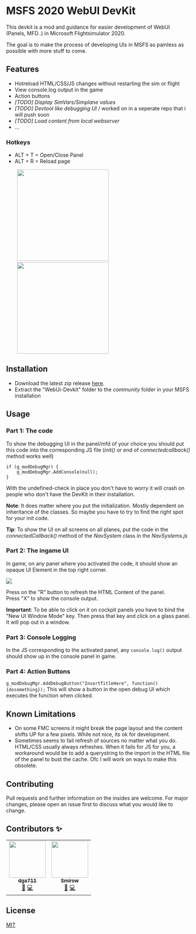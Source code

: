 # MSFS 2020 WebUI DevKit

This devkit is a mod and guidance for easier development of WebUI (Panels, MFD..) in Microsoft Flightsimulator 2020.

The goal is to make the process of developing UIs in MSFS as painless as possible with more stuff to come.

## Features
* Hotreload HTML/CSS/JS changes without restarting the sim or flight
* View console.log output in the game
* Action buttons
* _[TODO] Display SimVars/Simplane values_
* _[TODO] Devtool like debugging UI_ / worked on in a seperate repo that i will push soon
* _[TODO] Load content from local webserver_
* ...

### Hotkeys
* ALT + T = Open/Close Panel
* ALT + R = Reload page

<img src="https://i.imgur.com/9P2kHUF.png" width="250" style="margin-left:30px">&nbsp;&nbsp;&nbsp;<img src="https://i.imgur.com/V2Dl6bs.png" width="250" style="margin-left:30px"></img>

## Installation

* Download the latest zip release [here](https://github.com/dga711/msfs-webui-devkit/releases).
* Extract the "WebUi-Devkit" folder to the _community_ folder in your MSFS installation


## Usage

### Part 1: The code

To show the debugging UI in the panel/mfd of your choice you should put this code into the corresponding JS file (_init()_ or end of _connectedcallback()_ method works well)
```        
if (g_modDebugMgr) {
    g_modDebugMgr.AddConsole(null);
}
```
With the undefined-check in place you don't have to worry it will crash on people who don't have the DevKit in their installation.

**Note**: It does matter where you put the initialization. Mostly dependent on inheritance of the classes. So maybe you have to try to find the right spot for your init code.

**Tip**: To show the UI on all screens on all planes, put the code in the _connectedCallback()_ method of the _NavSystem_ class in the _NavSystems.js_

### Part 2: The ingame UI
In game, on any panel where you activated the code, it should show an opaque UI Element in the top right corner.

![](https://i.imgur.com/gw90Lmk.png)

Press on the "R" button to refresh the HTML Content of the panel.  
Press "X" to show the console output.

**Important**: To be able to click on it on cockpit panels you have to bind the "New UI Window Mode" key. Then press that key and click on a glass panel. It will pop out in a window.

### Part 3: Console Logging
In the JS corresponding to the activated panel, any `console.log()` output should show up in the console panel in game.

### Part 4: Action Buttons
```g_modDebugMgr.AddDebugButton("InsertTitleHere", function() {dosomething});```
This will show a button in the open debug UI which executes the function when clicked.


## Known Limitations

* On some FMC screens it might break the page layout and the content shifts UP for a few pixels. While not nice, its ok for development.
* Sometimes seems to fail refresh of sources no matter what you do.   
HTML/CSS usually always refreshes. When it fails for JS for you, a workaround would be to add a querystring to the import in the HTML file of the panel to bust the cache. Ofc I will work on ways to make this obsolete.

## Contributing
Pull requests and further information on the insides are welcome. For major changes, please open an issue first to discuss what you would like to change.

## Contributors ✨

<!-- ALL-CONTRIBUTORS-LIST:START - Do not remove or modify this section -->
<!-- prettier-ignore-start -->
<!-- markdownlint-disable -->
<table>
  <tr>
    <td align="center"><a href="https://github.com/dga711"><img src="https://avatars0.githubusercontent.com/u/2995606?v=4" width="100px;" alt=""/><br /><sub><b>dga711</b></sub></a><br /><a href="#ideas-naorunaoru" title="Ideas, Planning, & Feedback">🤔</a> <a href="https://github.com/dga711/msfs-webui-devkit/commits?author=dga711" title="Code">💻</a></td>
    <td align="center"><a href="https://github.com/Smirow"><img src="https://avatars1.githubusercontent.com/u/16503412?v=4" width="100px;" alt=""/><br /><sub><b>Smirow</b></sub></a><br /><a href="https://github.com/dga711/msfs-webui-devkit/issues?q=is%3Aissue+author%3ASmirow" title="Bug reports">🐛</a> <a href="https://github.com/dga711/msfs-webui-devkit/commits?author=Smirow" title="Code">💻</a></td>
  </tr>
</table>

<!-- markdownlint-enable -->
<!-- prettier-ignore-end -->
<!-- ALL-CONTRIBUTORS-LIST:END -->

## License
[MIT](https://choosealicense.com/licenses/mit/)

